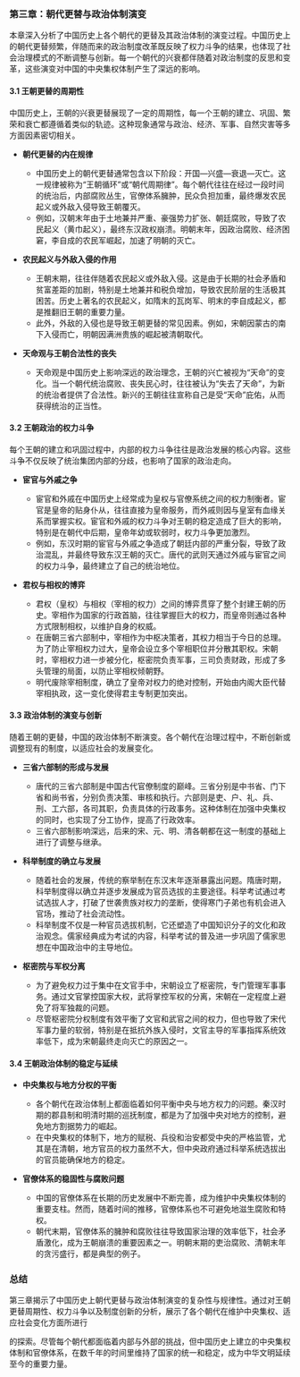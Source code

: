 ### 第三章：朝代更替与政治体制演变

本章深入分析了中国历史上各个朝代的更替及其政治体制的演变过程。中国历史上的朝代更替频繁，伴随而来的政治制度改革既反映了权力斗争的结果，也体现了社会治理模式的不断调整与创新。每一个朝代的兴衰都伴随着对政治制度的反思和变革，这些演变对中国的中央集权体制产生了深远的影响。

#### **3.1 王朝更替的周期性**

中国历史上，王朝的兴衰更替展现了一定的周期性，每一个王朝的建立、巩固、繁荣和衰亡都遵循着类似的轨迹。这种现象通常与政治、经济、军事、自然灾害等多方面因素密切相关。

- **朝代更替的内在规律**
  - 中国历史上的朝代更替通常包含以下阶段：开国—兴盛—衰退—灭亡。这一规律被称为“王朝循环”或“朝代周期律”。每个朝代往往在经过一段时间的统治后，内部腐败丛生，官僚体系臃肿，民众负担加重，最终爆发农民起义或外敌入侵导致王朝覆灭。
  - 例如，汉朝末年由于土地兼并严重、豪强势力扩张、朝廷腐败，导致了农民起义（黄巾起义），最终东汉政权崩溃。明朝末年，因政治腐败、经济困窘，李自成的农民军崛起，加速了明朝的灭亡。

- **农民起义与外敌入侵的作用**
  - 王朝末期，往往伴随着农民起义或外敌入侵。这是由于长期的社会矛盾和贫富差距的加剧，特别是土地兼并和税负增加，导致农民阶层的生活极其困苦。历史上著名的农民起义，如隋末的瓦岗军、明末的李自成起义，都是推翻旧王朝的重要力量。
  - 此外，外敌的入侵也是导致王朝更替的常见因素。例如，宋朝因蒙古的南下入侵而亡，明朝因满洲贵族的崛起被清朝取代。

- **天命观与王朝合法性的丧失**
  - 天命观是中国历史上影响深远的政治理念，王朝的兴亡被视为“天命”的变化。当一个朝代统治腐败、丧失民心时，往往被认为“失去了天命”，为新的统治者提供了合法性。新兴的王朝往往宣称自己是受“天命”庇佑，从而获得统治的正当性。

#### **3.2 王朝政治的权力斗争**

每个王朝的建立和巩固过程中，内部的权力斗争往往是政治发展的核心内容。这些斗争不仅反映了统治集团内部的分歧，也影响了国家的政治走向。

- **宦官与外戚之争**
  - 宦官和外戚在中国历史上经常成为皇权与官僚系统之间的权力制衡者。宦官是皇帝的贴身仆从，往往直接为皇帝服务，而外戚则因与皇室有血缘关系而掌握实权。宦官和外戚的权力斗争对王朝的稳定造成了巨大的影响，特别是在朝代中后期，皇帝年幼或软弱时，权力斗争更加激烈。
  - 例如，东汉时期的宦官与外戚之争造成了朝廷内部的严重分裂，导致了政治混乱，并最终导致东汉王朝的灭亡。唐代的武则天通过外戚与宦官之间的权力斗争，最终建立了自己的统治地位。

- **君权与相权的博弈**
  - 君权（皇权）与相权（宰相的权力）之间的博弈贯穿了整个封建王朝的历史。宰相作为国家的行政首脑，往往掌握巨大的权力，而皇帝则通过各种方式限制相权，以维护自身的权威。
  - 在唐朝三省六部制中，宰相作为中枢决策者，其权力相当于今日的总理。为了防止宰相权力过大，皇帝会设立多个宰相职位并分散其职权。宋朝时，宰相权力进一步被分化，枢密院负责军事，三司负责财政，形成了多头管理的局面，以防止宰相权倾朝野。
  - 明代废除宰相制度，确立了皇帝对权力的绝对控制，开始由内阁大臣代替宰相执政，这一变化使得君主专制更加突出。

#### **3.3 政治体制的演变与创新**

随着王朝的更替，中国的政治体制不断演变。各个朝代在治理过程中，不断创新或调整现有的制度，以适应社会的发展变化。

- **三省六部制的形成与发展**
  - 唐代的三省六部制是中国古代官僚制度的巅峰。三省分别是中书省、门下省和尚书省，分别负责决策、审核和执行。六部则是吏、户、礼、兵、刑、工六部，各司其职，负责具体的行政事务。这种体制在加强中央集权的同时，也实现了分工协作，提高了行政效率。
  - 三省六部制影响深远，后来的宋、元、明、清各朝都在这一制度的基础上进行了调整与继承。

- **科举制度的确立与发展**
  - 随着社会的发展，传统的察举制在东汉末年逐渐暴露出问题。隋唐时期，科举制度得以确立并逐步发展成为官员选拔的主要途径。科举考试通过考试选拔人才，打破了世袭贵族对权力的垄断，使得寒门子弟也有机会进入官场，推动了社会流动性。
  - 科举制度不仅是一种官员选拔机制，它还塑造了中国知识分子的文化和政治观念。儒家经典成为考试的内容，科举考试的普及进一步巩固了儒家思想在中国政治中的主导地位。

- **枢密院与军权分离**
  - 为了避免权力过于集中在文官手中，宋朝设立了枢密院，专门管理军事事务。通过文官掌控国家大权，武将掌控军权的分离，宋朝在一定程度上避免了将军独裁的问题。
  - 尽管枢密院分权制度有效平衡了文官和武官之间的权力，但也导致了宋代军事力量的软弱，特别是在抵抗外族入侵时，文官主导的军事指挥系统效率低下，成为宋朝最终走向灭亡的原因之一。

#### **3.4 王朝政治体制的稳定与延续**

- **中央集权与地方分权的平衡**
  - 各个朝代在政治体制上都面临着如何平衡中央与地方权力的问题。秦汉时期的郡县制和明清时期的巡抚制度，都是为了加强中央对地方的控制，避免地方割据势力的崛起。
  - 在中央集权的体制下，地方的赋税、兵役和治安都受中央的严格监管，尤其是在清朝，地方官员的权力虽然不大，但中央政府通过科举系统选拔出的官员能确保地方的稳定。

- **官僚体系的稳固性与腐败问题**
  - 中国的官僚体系在长期的历史发展中不断完善，成为维护中央集权体制的重要支柱。然而，随着时间的推移，官僚体系也不可避免地滋生腐败和特权。
  - 朝代末期，官僚体系的臃肿和腐败往往导致国家治理的效率低下，社会矛盾激化，成为王朝崩溃的重要因素之一。明朝末期的吏治腐败、清朝末年的贪污盛行，都是典型的例子。

### **总结**

第三章揭示了中国历史上朝代更替与政治体制演变的复杂性与规律性。通过对王朝更替周期性、权力斗争以及制度创新的分析，展示了各个朝代在维护中央集权、适应社会变化方面所进行

的探索。尽管每个朝代都面临着内部与外部的挑战，但中国历史上建立的中央集权体制和官僚体系，在数千年的时间里维持了国家的统一和稳定，成为中华文明延续至今的重要力量。